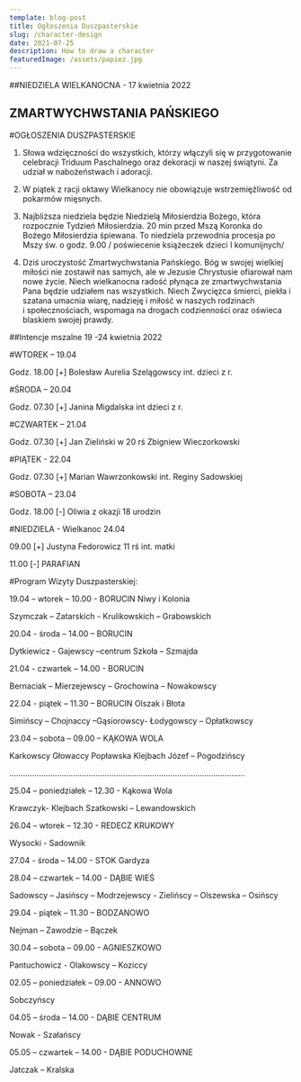 ```yaml
---
template: blog-post
title: Ogłoszenia Duszpasterskie
slug: /character-design
date: 2021-07-25
description: How to draw a character
featuredImage: /assets/papiez.jpg
---
```

      

##NIEDZIELA WIELKANOCNA  -  17 kwietnia 2022                                  

## ZMARTWYCHWSTANIA PAŃSKIEGO

#OGŁOSZENIA DUSZPASTERSKIE

1. Słowa wdzięczności  do wszystkich, którzy włączyli się w przygotowanie celebracji Triduum Paschalnego oraz dekoracji w naszej świątyni. Za udział w nabożeństwach i adoracji. 

2. W piątek z racji oktawy Wielkanocy nie obowiązuje wstrzemięźliwość od pokarmów mięsnych. 

3. Najbliższa niedziela będzie Niedzielą Miłosierdzia Bożego, która rozpocznie Tydzień Miłosierdzia. 20 min przed Mszą Koronka do Bożego Miłosierdzia śpiewana. To niedziela przewodnia procesja po Mszy św. o godz. 9.00 / poświecenie książeczek dzieci I komunijnych/

4. Dziś uroczystość Zmartwychwstania Pańskiego. Bóg w swojej wielkiej miłości nie zostawił nas samych, ale w Jezusie Chrystusie ofiarował nam nowe życie. Niech wielkanocna radość płynąca ze zmartwychwstania Pana będzie udziałem nas wszystkich. Niech Zwycięzca śmierci, piekła i szatana umacnia wiarę, nadzieję i miłość w naszych rodzinach i społecznościach, wspomaga na drogach codzienności oraz oświeca blaskiem swojej prawdy. 

##Intencje mszalne 19 -24 kwietnia  2022

#WTOREK – 19.04

Godz. 18.00 [+] Bolesław Aurelia Szelągowscy int. dzieci z r.

#ŚRODA  – 20.04

Godz. 07.30 [+] Janina Migdalska int dzieci z r.

#CZWARTEK – 21.04

Godz. 07.30 [+] Jan Zieliński w 20 rś Zbigniew Wieczorkowski

#PIĄTEK  - 22.04

Godz. 07.30 [+] Marian Wawrzonkowski int. Reginy Sadowskiej

#SOBOTA  – 23.04

Godz. 18.00  [-] Oliwia z okazji 18 urodzin

#NIEDZIELA - Wielkanoc 24.04

09.00 [+]  Justyna Fedorowicz  11 rś int. matki

11.00 [-] PARAFIAN



#Program Wizyty Duszpasterskiej:

19.04 – wtorek – 10.00 - BORUCIN  Niwy i Kolonia

Szymczak – Zatarskich - Krulikowskich – Grabowskich

20.04  - środa – 14.00 – BORUCIN 

Dytkiewicz  - Gajewscy –centrum Szkoła – Szmajda

21.04  - czwartek – 14.00 - BORUCIN

Bernaciak – Mierzejewscy – Grochowina – Nowakowscy

22.04  - piątek – 11.30 – BORUCIN Olszak i Błota

Simińscy – Chojnaccy –Gąsiorowscy- Łodygowscy – Opłatkowscy

23.04 – sobota – 09.00 – KĄKOWA WOLA 

Karkowscy Głowaccy Popławska Klejbach Józef – Pogodzińscy

…………………………………………………………………………………………..

25.04 – poniedziałek – 12.30 - Kąkowa Wola

Krawczyk- Klejbach Szatkowski – Lewandowskich

26.04 – wtorek – 12.30 - REDECZ KRUKOWY

Wysocki  - Sadownik

27.04  - środa – 14.00 - STOK
Gardyza

28.04 – czwartek – 14.00 - DĄBIE WIEŚ

Sadowscy – Jasińscy – Modrzejewscy - Zielińscy – Olszewska – Osińscy

29.04  - piątek – 11.30 – BODZANOWO

Nejman – Zawodzie – Bączek  

30.04 – sobota – 09.00 - AGNIESZKOWO

Pantuchowicz - Olakowscy – Koziccy

02.05 – poniedziałek – 09.00 - ANNOWO

Sobczyńscy

04.05 – środa – 14.00 - DĄBIE CENTRUM

Nowak  - Szałańscy

05.05 – czwartek – 14.00 - DĄBIE PODUCHOWNE

Jatczak – Kralska

